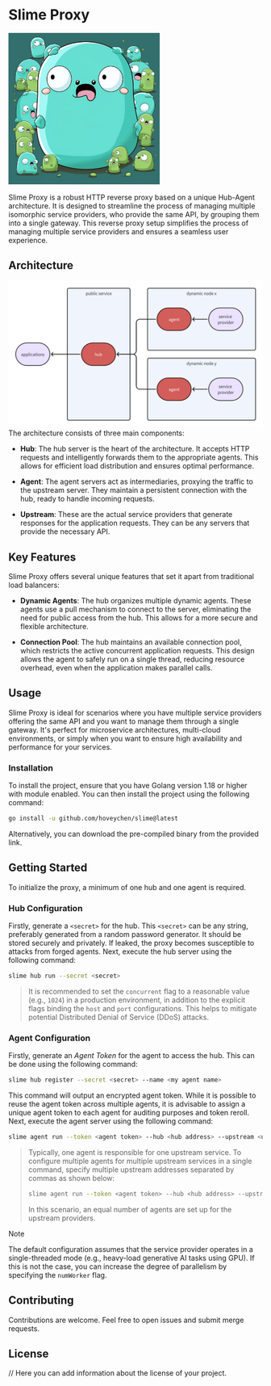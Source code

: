 # Slime Proxy
<img src="https://github.com/hoveychen/slime/raw/main/docs/mascot.png" width="300px">

Slime Proxy is a robust HTTP reverse proxy based on a unique Hub-Agent architecture. It is designed to streamline the process of managing multiple isomorphic service providers, who provide the same API, by grouping them into a single gateway. This reverse proxy setup simplifies the process of managing multiple service providers and ensures a seamless user experience.

## Architecture
<img src="https://github.com/hoveychen/slime/raw/main/docs/architecture.png" width="600x">
The architecture consists of three main components:

- **Hub**: The hub server is the heart of the architecture. It accepts HTTP requests and intelligently forwards them to the appropriate agents. This allows for efficient load distribution and ensures optimal performance.

- **Agent**: The agent servers act as intermediaries, proxying the traffic to the upstream server. They maintain a persistent connection with the hub, ready to handle incoming requests.

- **Upstream**: These are the actual service providers that generate responses for the application requests. They can be any servers that provide the necessary API.


## Key Features
Slime Proxy offers several unique features that set it apart from traditional load balancers:

- **Dynamic Agents**: The hub organizes multiple dynamic agents. These agents use a pull mechanism to connect to the server, eliminating the need for public access from the hub. This allows for a more secure and flexible architecture.

- **Connection Pool**: The hub maintains an available connection pool, which restricts the active concurrent application requests. This design allows the agent to safely run on a single thread, reducing resource overhead, even when the application makes parallel calls.

## Usage
Slime Proxy is ideal for scenarios where you have multiple service providers offering the same API and you want to manage them through a single gateway. It's perfect for microservice architectures, multi-cloud environments, or simply when you want to ensure high availability and performance for your services.

### Installation
To install the project, ensure that you have Golang version 1.18 or higher with module enabled. You can then install the project using the following command:
```bash
go install -u github.com/hoveychen/slime@latest
```
Alternatively, you can download the pre-compiled binary from the provided link.

## Getting Started
To initialize the proxy, a minimum of one hub and one agent is required.

### Hub Configuration
Firstly, generate a `<secret>` for the hub. This `<secret>` can be any string, preferably generated from a random password generator. It should be stored securely and privately. If leaked, the proxy becomes susceptible to attacks from forged agents.
Next, execute the hub server using the following command:
```bash
slime hub run --secret <secret>
```
> It is recommended to set the `concurrent` flag to a reasonable value (e.g., `1024`) in a production environment, in addition to the explicit flags binding the `host` and `port` configurations. This helps to mitigate potential Distributed Denial of Service (DDoS) attacks.

### Agent Configuration
Firstly, generate an *Agent Token* for the agent to access the hub. This can be done using the following command:
```bash
slime hub register --secret <secret> --name <my agent name>
```
This command will output an encrypted agent token. While it is possible to reuse the agent token across multiple agents, it is advisable to assign a unique agent token to each agent for auditing purposes and token reroll.
Next, execute the agent server using the following command:
```bash
slime agent run --token <agent token> --hub <hub address> --upstream <upstream address> 
```
> Typically, one agent is responsible for one upstream service. To configure multiple agents for multiple upstream services in a single command, specify multiple upstream addresses separated by commas as shown below:
> ```bash
> slime agent run --token <agent token> --hub <hub address> --upstream <upstream1>,<upstream2>,<upstream3>
> ```
> In this scenario, an equal number of agents are set up for the upstream providers.

> [!NOTE]
> The default configuration assumes that the service provider operates in a single-threaded mode (e.g., heavy-load generative AI tasks using GPU). If this is not the case, you can increase the degree of parallelism by specifying the `numWorker` flag.

## Contributing
Contributions are welcome. Feel free to open issues and submit merge requests.

## License
// Here you can add information about the license of your project.
